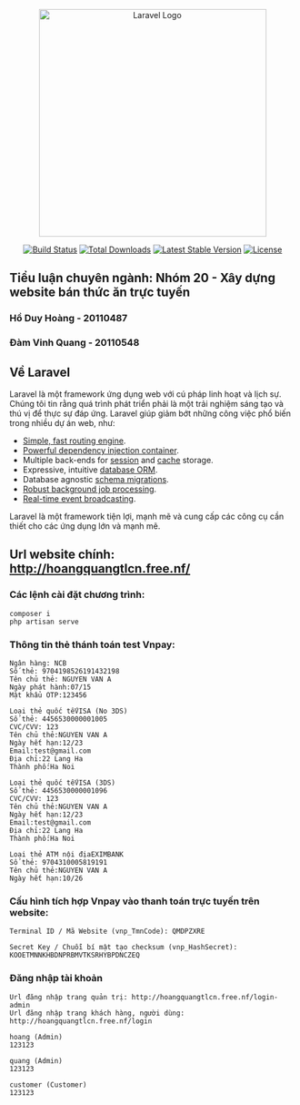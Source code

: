 <p align="center"><a href="https://laravel.com" target="_blank"><img src="https://raw.githubusercontent.com/laravel/art/master/logo-lockup/5%20SVG/2%20CMYK/1%20Full%20Color/laravel-logolockup-cmyk-red.svg" width="400" alt="Laravel Logo"></a></p>

<p align="center">
<a href="https://github.com/laravel/framework/actions"><img src="https://github.com/laravel/framework/workflows/tests/badge.svg" alt="Build Status"></a>
<a href="https://packagist.org/packages/laravel/framework"><img src="https://img.shields.io/packagist/dt/laravel/framework" alt="Total Downloads"></a>
<a href="https://packagist.org/packages/laravel/framework"><img src="https://img.shields.io/packagist/v/laravel/framework" alt="Latest Stable Version"></a>
<a href="https://packagist.org/packages/laravel/framework"><img src="https://img.shields.io/packagist/l/laravel/framework" alt="License"></a>
</p>

## Tiểu luận chuyên ngành: Nhóm 20 - Xây dựng website bán thức ăn trực tuyến

### Hồ Duy Hoàng - 20110487

### Đàm Vinh Quang - 20110548

## Về Laravel

Laravel là một framework ứng dụng web với cú pháp linh hoạt và lịch sự. Chúng tôi tin rằng quá trình phát triển phải là một trải nghiệm sáng tạo và thú vị để thực sự đáp ứng. Laravel giúp giảm bớt những công việc phổ biến trong nhiều dự án web, như:

-   [Simple, fast routing engine](https://laravel.com/docs/routing).
-   [Powerful dependency injection container](https://laravel.com/docs/container).
-   Multiple back-ends for [session](https://laravel.com/docs/session) and [cache](https://laravel.com/docs/cache) storage.
-   Expressive, intuitive [database ORM](https://laravel.com/docs/eloquent).
-   Database agnostic [schema migrations](https://laravel.com/docs/migrations).
-   [Robust background job processing](https://laravel.com/docs/queues).
-   [Real-time event broadcasting](https://laravel.com/docs/broadcasting).

Laravel là một framework tiện lợi, mạnh mẽ và cung cấp các công cụ cần thiết cho các ứng dụng lớn và mạnh mẽ.

## Url website chính: http://hoangquangtlcn.free.nf/

### Các lệnh cài đặt chương trình:

```
composer i
php artisan serve
```

### Thông tin thẻ thánh toán test Vnpay:

```
Ngân hàng: NCB
Số thẻ: 9704198526191432198
Tên chủ thẻ: NGUYEN VAN A
Ngày phát hành:07/15
Mật khẩu OTP:123456
```

```
Loại thẻ quốc tếVISA (No 3DS)
Số thẻ: 4456530000001005
CVC/CVV: 123
Tên chủ thẻ:NGUYEN VAN A
Ngày hết hạn:12/23
Email:test@gmail.com
Địa chỉ:22 Lang Ha
Thành phố:Ha Noi
```

```
Loại thẻ quốc tếVISA (3DS)
Số thẻ: 4456530000001096
CVC/CVV: 123
Tên chủ thẻ:NGUYEN VAN A
Ngày hết hạn:12/23
Email:test@gmail.com
Địa chỉ:22 Lang Ha
Thành phố:Ha Noi
```

```
Loại thẻ ATM nội địaEXIMBANK
Số thẻ: 9704310005819191
Tên chủ thẻ:NGUYEN VAN A
Ngày hết hạn:10/26
```

### Cấu hình tích hợp Vnpay vào thanh toán trực tuyến trên website:

```
Terminal ID / Mã Website (vnp_TmnCode): QMDPZXRE

Secret Key / Chuỗi bí mật tạo checksum (vnp_HashSecret): KOOETMNNKHBDNPRBMVTKSRHYBPDNCZEQ
```

### Đăng nhập tài khoản

```
Url đăng nhập trang quản trị: http://hoangquangtlcn.free.nf/login-admin
Url đăng nhập trang khách hàng, người dùng: http://hoangquangtlcn.free.nf/login

hoang (Admin)
123123

quang (Admin)
123123

customer (Customer)
123123
```
